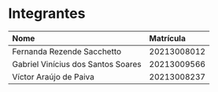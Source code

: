 # Integrantes

| Nome                               | Matrícula   |
| :---                               | :---        |
| Fernanda Rezende Sacchetto         | 20213008012 |
| Gabriel Vinícius dos Santos Soares | 20213009566 |
| Víctor Araújo de Paiva             | 20213008237 |
